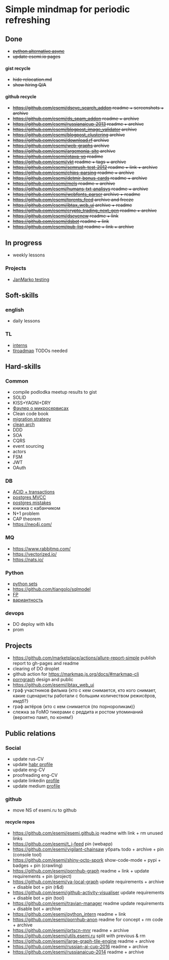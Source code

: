 # Simple mindmap for periodic refreshing 

## Done
- ~~[python alternative async](https://github.com/python-trio/trio)~~
- ~~update esemi.io pages~~

#### gist recycle
- ~~hide relocation.md~~
- ~~show hiring Q/A~~

#### github recycle
- ~~<https://github.com/esemi/dseye_search_addon> readme + screenshots + archive~~
- ~~<https://github.com/esemi/ds_spam_addon> readme + archive~~ 
- ~~<https://github.com/esemi/russianaicup-2013> readme + archive~~ 
- ~~<https://github.com/esemi/blogpost_image_validator> archive~~
- ~~<https://github.com/esemi/blogpost_clustering> archive~~
- ~~<https://github.com/esemi/download.rf> archive~~
- ~~<https://github.com/esemi/web-graphs> archive~~
- ~~<https://github.com/esemi/argemonia-site> archive~~
- ~~<https://github.com/esemi/otava-yo> readme~~
- ~~<https://github.com/esemi/vkt> readme + tags + archive~~
- ~~<https://github.com/esemi/semrush-test-2012> readme + link + archive~~
- ~~<https://github.com/esemi/chips-parsing> readme + archive~~
- ~~<https://github.com/esemi/detmir-bonus-cards> readme + archive~~
- ~~<https://github.com/esemi/mels> readme + archive~~
- ~~<https://github.com/esemi/humans-txt-analisys> readme + archive~~
- ~~<https://github.com/esemi/webfonts_parser> archive + readme~~
- ~~<https://github.com/esemi/torents_feed> archive and freeze~~
- ~~<https://github.com/esemi/ibtax_web_ui> archive + readme~~
- ~~<https://github.com/esemi/crypto_trading_next_gen> readme + archive~~
- ~~<https://github.com/esemi/dseyenew> readme + link~~
- ~~<https://github.com/esemi/dsbot> readme + link~~
- ~~<https://github.com/esemi/pub-list> readme + link + archive~~

 
## In progress
- weekly lessons

### Projects
- [JanMarko testing](https://github.com/esemi/reimagined-winner)


## Soft-skills

### english
- daily lessons

### TL 
- [interns](https://habr.com/ru/company/raiffeisenbank/blog/526342/)
- [tlroadmap](https://tlroadmap.io/guide.html#%D0%B4%D0%BB%D1%8F-%D1%81%D0%BE%D1%81%D1%82%D0%B0%D0%B2%D0%BB%D0%B5%D0%BD%D0%B8%D1%8F-%D0%BF%D0%BB%D0%B0%D0%BD%D0%B0-%D1%80%D0%B0%D0%B7%D0%B2%D0%B8%D1%82%D0%B8%D1%8F) TODOs needed


## Hard-skills

### Common
- compile podlodka meetup results to gist
- SOLID
- KISS+YAGNI+DRY
- [Фаулер о микросервисах](https://habr.com/ru/post/249183/)
- Clean code book
- [migration strategy](https://roadmap.sh/backend)
- [clean arch](https://habr.com/ru/company/exness/blog/494370/)
- DDD
- SOA
- CQRS
- event sourcing
- actors
- FSM
- JWT
- OAuth

### DB
- [ACID + transactions](https://postgrespro.ru/docs/postgrespro/10/tutorial-transactions)
- [postgres MVCC](https://habr.com/ru/company/postgrespro/blog/442804/)
- [postgres mistakes](https://habr.com/ru/company/postgrespro/blog/443792/)
- книжка с кабанчиком
- N+1 problem
- CAP theorem
- <https://neo4j.com/>

### MQ
- <https://www.rabbitmq.com/>
- <https://vectorized.io/>
- <https://nats.io/>


### Python
- [python sets](https://habr.com/ru/post/516858/)
- <https://github.com/tiangolo/sqlmodel>
- [FP](https://habr.com/ru/post/505928/)
- [вариантность](https://habr.com/ru/post/218753/)

### devops
- DO deploy with k8s
- prom

## Projects
- <https://github.com/marketplace/actions/allure-report-simple> publish report to gh-pages and readme
- clearing of DO droplet
- github action for <https://markmap.js.org/docs/#markmap-cli>
- [porngraph](https://pgraph.esemi.ru/) design and public
- <https://github.com/esemi/ibtax_web_ui>
- граф участников фильма {кто с кем снимается, кто кого снимает, какие сценаристы работали с большим количеством режисёров, имдб?}
- граф актёров {кто с кем снимается (по порнороликам)}
- слежка за FoMO тикерами с реддита и ростом упоминаний {вероятно памп, по коням!}

## Public relations

### Social
- update rus-CV
- update [habr profile](https://career.habr.com/esemi)
- update eng-CV
- proofreading eng-CV
- update linkedin [profile](https://www.linkedin.com/in/esemi/)
- update medium [profile](https://medium.com/@esemiko)

### github
- move NS of esemi.ru to github

#### recycle repos
- <https://github.com/esemi/esemi.github.io> readme with link + rm unused links
- <https://github.com/esemi/t_j-feed> pin (webapp)
- <https://github.com/esemi/vigilant-chainsaw> убрать todo + archive + pin (console tool)
- <https://github.com/esemi/shiny-octo-spork> show-code-mode + pypi + badges + pin (crawling)
- <https://github.com/esemi/pornhub-graph> readme + link + update requirements + pin (project)
- <https://github.com/esemi/ya-local-graph> update requirements + archive + disable bot + pin (r&d)
- <https://github.com/esemi/github-activity-visualiser> update requirements + disable bot + pin (tool)
- <https://github.com/esemi/travian-manager> readme update requirements + disable bot + archive
- <https://github.com/esemi/python_intern> readme + link
- <https://github.com/esemi/pornhub-anon> readme for concept + rm code + archive
- <https://github.com/esemi/prtscn-mnr> readme + archive
- <https://github.com/esemi/utils.esemi.ru> split with previous & rm
- <https://github.com/esemi/large-graph-tile-engine> readme + archive
- <https://github.com/esemi/russian-ai-cup-2016> readme + archive
- <https://github.com/esemi/russianaicup-2014> readme + archive
